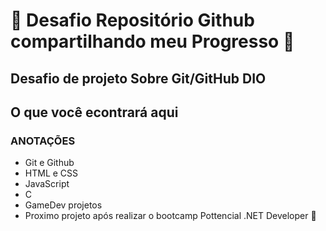 # 🚀 Desafio Repositório Github compartilhando meu Progresso 🚀

## **Desafio de projeto Sobre Git/GitHub DIO**

## O que você econtrará aqui
### ANOTAÇÕES
 - Git e Github
 - HTML e CSS
 - JavaScript
 - C
 - GameDev projetos
 - Proximo projeto após realizar o bootcamp Pottencial .NET Developer 👀

